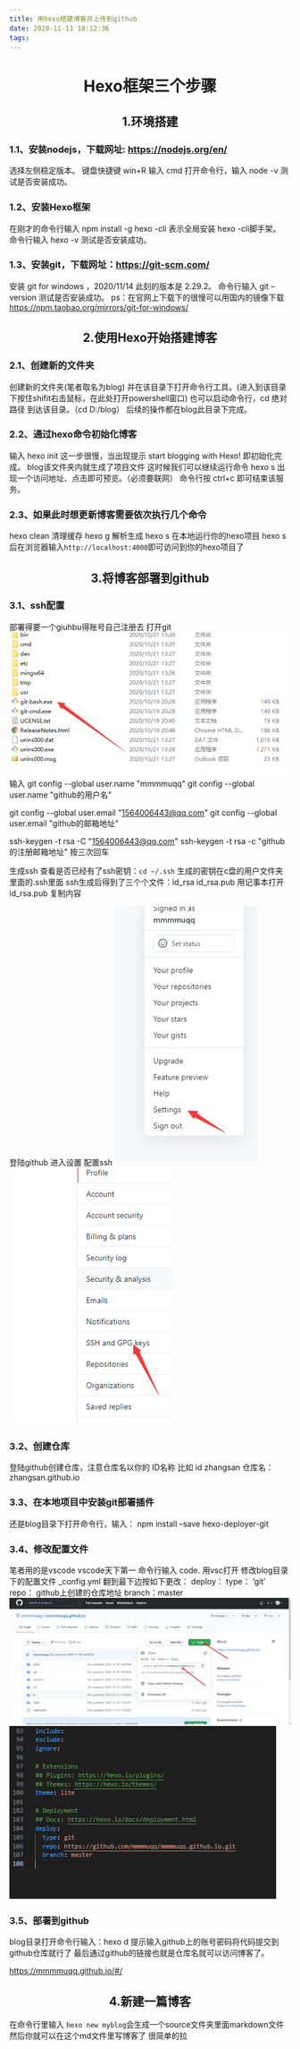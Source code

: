 ```yaml
---
title: 用hexo搭建博客并上传到github
date: 2020-11-11 18:12:36
tags:
---
```

# <center>Hexo框架三个步骤<center>

## <center>1.环境搭建<center>

### 1.1、安装nodejs，下载网址: https://nodejs.org/en/
选择左侧稳定版本。
键盘快捷键 win+R 输入 cmd 打开命令行，输入 node -v 测试是否安装成功。

  <!-- more -->
### 1.2、安装Hexo框架
在刚才的命令行输入 npm install -g hexo -cli
表示全局安装 hexo -cli脚手架。
命令行输入 hexo -v 测试是否安装成功。

### 1.3、安装git，下载网址：https://git-scm.com/
安装 git for windows ，2020/11/14 此刻的版本是 2.29.2。
命令行输入 git –version 测试是否安装成功。
ps：在官网上下载下的很慢可以用国内的镜像下载
https://npm.taobao.org/mirrors/git-for-windows/



## <center>2.使用Hexo开始搭建博客<center>

### 2.1、创建新的文件夹
创建新的文件夹(笔者取名为blog)
并在该目录下打开命令行工具。(进入到该目录下按住shifit右击鼠标，在此处打开powershell窗口)
也可以启动命令行，cd 绝对路径 到达该目录。（cd D:/blog）
后续的操作都在blog此目录下完成。

### 2.2、通过hexo命令初始化博客
输入 hexo init
这一步很慢，当出现提示 start blogging with Hexo! 即初始化完成。
blog该文件夹内就生成了项目文件
这时候我们可以继续运行命令 hexo s
出现一个访问地址、点击即可预览。（必须要联网）
命令行按 ctrl+c 即可结束该服务。

### 2.3、如果此时想更新博客需要依次执行几个命令
hexo clean 清理缓存
hexo g 解析生成
hexo s 在本地运行你的hexo项目
hexo s 后在浏览器输入`http://localhost:4000`即可访问到你的hexo项目了

## <center>3.将博客部署到github<center>

### 3.1、ssh配置
部署得要一个giuhbu得账号自己注册去
打开git 
![asdf](./博客/git1.png)
输入
git config --global user.name "mmmmuqq"
git config --global user.name "github的用户名"

git config --global user.email "1564006443@qq.com"
git config --global user.email "github的邮箱地址"

ssh-keygen -t rsa -C "1564006443@qq.com"
ssh-keygen -t rsa -c "github的注册邮箱地址"
按三次回车

生成ssh
查看是否已经有了ssh密钥：`cd ~/.ssh`
生成的密钥在c盘的用户文件夹里面的.ssh里面
ssh生成后得到了三个个文件：id_rsa id_rsa.pub 
用记事本打开 id_rsa.pub 复制内容

登陆github 进入设置 配置ssh
![asdf](./博客/ssh1.png)
![asdf](./博客/ssh2.png)

### 3.2、创建仓库
登陆github创建仓库，注意仓库名以你的 ID名称 比如 id zhangsan 仓库名：zhangsan.github.io

### 3.3、在本地项目中安装git部署插件
还是blog目录下打开命令行，输入： npm install –save hexo-deployer-git

### 3.4、修改配置文件
笔者用的是vscode vscode天下第一
命令行输入 code. 用vsc打开
修改blog目录下的配置文件 _config.yml
翻到最下边按如下更改：
deploy：
type： ‘git’
repo： github上创建的仓库地址
branch：master
![asdf](./博客/dizhi.png)
![asdf](./博客/peizhi.png)

### 3.5、部署到github
blog目录打开命令行输入：hexo d
提示输入github上的账号密码将代码提交到github仓库就行了
最后通过github的链接也就是仓库名就可以访问博客了。

https://mmmmuqq.github.io/#/
## <center> 4.新建一篇博客 <center>
在命令行里输入 `hexo new myblog`会生成一个source文件夹里面markdown文件然后你就可以在这个md文件里写博客了
很简单的拉